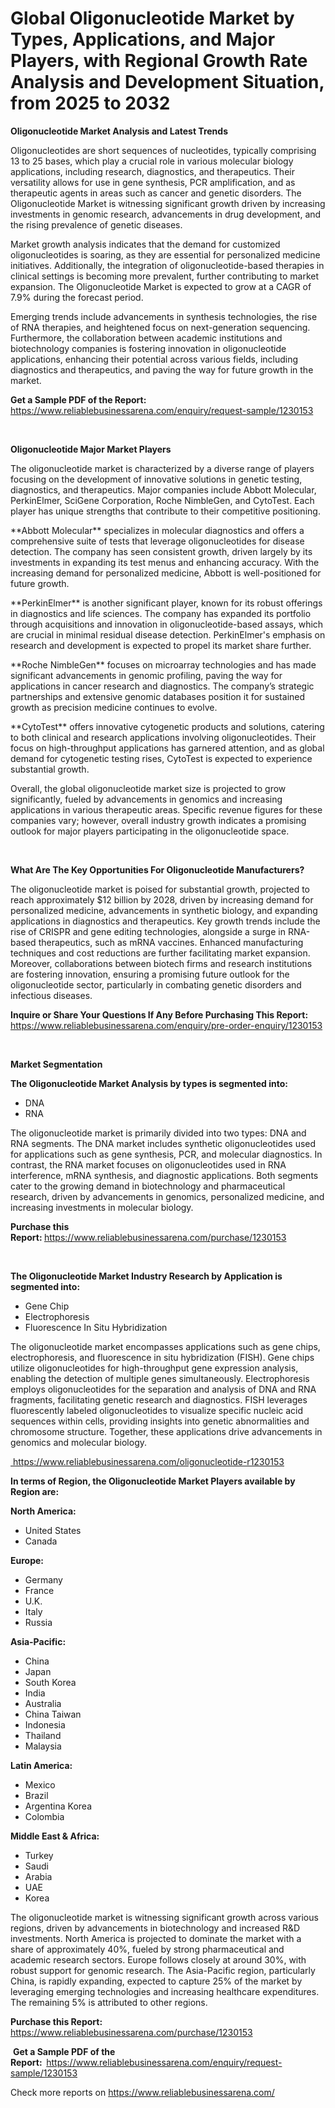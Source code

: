 <p><h1>Global Oligonucleotide Market by Types, Applications, and Major Players, with Regional Growth Rate Analysis and Development Situation, from 2025 to 2032</h1></p><p><strong>Oligonucleotide Market Analysis and Latest Trends</strong></p>
<p><p>Oligonucleotides are short sequences of nucleotides, typically comprising 13 to 25 bases, which play a crucial role in various molecular biology applications, including research, diagnostics, and therapeutics. Their versatility allows for use in gene synthesis, PCR amplification, and as therapeutic agents in areas such as cancer and genetic disorders. The Oligonucleotide Market is witnessing significant growth driven by increasing investments in genomic research, advancements in drug development, and the rising prevalence of genetic diseases.</p><p>Market growth analysis indicates that the demand for customized oligonucleotides is soaring, as they are essential for personalized medicine initiatives. Additionally, the integration of oligonucleotide-based therapies in clinical settings is becoming more prevalent, further contributing to market expansion. The Oligonucleotide Market is expected to grow at a CAGR of 7.9% during the forecast period. </p><p>Emerging trends include advancements in synthesis technologies, the rise of RNA therapies, and heightened focus on next-generation sequencing. Furthermore, the collaboration between academic institutions and biotechnology companies is fostering innovation in oligonucleotide applications, enhancing their potential across various fields, including diagnostics and therapeutics, and paving the way for future growth in the market.</p></p>
<p><strong>Get a Sample PDF of the Report:&nbsp;</strong> <a href="https://www.reliablebusinessarena.com/enquiry/request-sample/1230153?utm_campaign=2928&utm_medium=2&utm_source=Github&utm_content=ia&utm_term=01042025&utm_id=oligonucleotide">https://www.reliablebusinessarena.com/enquiry/request-sample/1230153</a></p>
<p>&nbsp;</p>
<p><strong>Oligonucleotide Major Market Players</strong></p>
<p><p>The oligonucleotide market is characterized by a diverse range of players focusing on the development of innovative solutions in genetic testing, diagnostics, and therapeutics. Major companies include Abbott Molecular, PerkinElmer, SciGene Corporation, Roche NimbleGen, and CytoTest. Each player has unique strengths that contribute to their competitive positioning.</p><p>**Abbott Molecular** specializes in molecular diagnostics and offers a comprehensive suite of tests that leverage oligonucleotides for disease detection. The company has seen consistent growth, driven largely by its investments in expanding its test menus and enhancing accuracy. With the increasing demand for personalized medicine, Abbott is well-positioned for future growth.</p><p>**PerkinElmer** is another significant player, known for its robust offerings in diagnostics and life sciences. The company has expanded its portfolio through acquisitions and innovation in oligonucleotide-based assays, which are crucial in minimal residual disease detection. PerkinElmer's emphasis on research and development is expected to propel its market share further.</p><p>**Roche NimbleGen** focuses on microarray technologies and has made significant advancements in genomic profiling, paving the way for applications in cancer research and diagnostics. The company’s strategic partnerships and extensive genomic databases position it for sustained growth as precision medicine continues to evolve.</p><p>**CytoTest** offers innovative cytogenetic products and solutions, catering to both clinical and research applications involving oligonucleotides. Their focus on high-throughput applications has garnered attention, and as global demand for cytogenetic testing rises, CytoTest is expected to experience substantial growth.</p><p>Overall, the global oligonucleotide market size is projected to grow significantly, fueled by advancements in genomics and increasing applications in various therapeutic areas. Specific revenue figures for these companies vary; however, overall industry growth indicates a promising outlook for major players participating in the oligonucleotide space.</p></p>
<p>&nbsp;</p>
<p><strong>What Are The Key Opportunities For Oligonucleotide Manufacturers?</strong></p>
<p><p>The oligonucleotide market is poised for substantial growth, projected to reach approximately $12 billion by 2028, driven by increasing demand for personalized medicine, advancements in synthetic biology, and expanding applications in diagnostics and therapeutics. Key growth trends include the rise of CRISPR and gene editing technologies, alongside a surge in RNA-based therapeutics, such as mRNA vaccines. Enhanced manufacturing techniques and cost reductions are further facilitating market expansion. Moreover, collaborations between biotech firms and research institutions are fostering innovation, ensuring a promising future outlook for the oligonucleotide sector, particularly in combating genetic disorders and infectious diseases.</p></p>
<p><strong>Inquire or Share Your Questions If Any Before Purchasing This Report:</strong> <a href="https://www.reliablebusinessarena.com/enquiry/pre-order-enquiry/1230153?utm_campaign=2928&utm_medium=2&utm_source=Github&utm_content=ia&utm_term=01042025&utm_id=oligonucleotide">https://www.reliablebusinessarena.com/enquiry/pre-order-enquiry/1230153</a></p>
<p>&nbsp;</p>
<p><strong>Market Segmentation</strong></p>
<p><strong>The Oligonucleotide Market Analysis by types is segmented into:</strong></p>
<p><ul><li>DNA</li><li>RNA</li></ul></p>
<p><p>The oligonucleotide market is primarily divided into two types: DNA and RNA segments. The DNA market includes synthetic oligonucleotides used for applications such as gene synthesis, PCR, and molecular diagnostics. In contrast, the RNA market focuses on oligonucleotides used in RNA interference, mRNA synthesis, and diagnostic applications. Both segments cater to the growing demand in biotechnology and pharmaceutical research, driven by advancements in genomics, personalized medicine, and increasing investments in molecular biology.</p></p>
<p><strong>Purchase this Report:&nbsp;</strong><a href="https://www.reliablebusinessarena.com/purchase/1230153?utm_campaign=2928&utm_medium=2&utm_source=Github&utm_content=ia&utm_term=01042025&utm_id=oligonucleotide">https://www.reliablebusinessarena.com/purchase/1230153</a></p>
<p>&nbsp;</p>
<p><strong>The Oligonucleotide Market Industry Research by Application is segmented into:</strong></p>
<p><ul><li>Gene Chip</li><li>Electrophoresis</li><li>Fluorescence In Situ Hybridization</li></ul></p>
<p><p>The oligonucleotide market encompasses applications such as gene chips, electrophoresis, and fluorescence in situ hybridization (FISH). Gene chips utilize oligonucleotides for high-throughput gene expression analysis, enabling the detection of multiple genes simultaneously. Electrophoresis employs oligonucleotides for the separation and analysis of DNA and RNA fragments, facilitating genetic research and diagnostics. FISH leverages fluorescently labeled oligonucleotides to visualize specific nucleic acid sequences within cells, providing insights into genetic abnormalities and chromosome structure. Together, these applications drive advancements in genomics and molecular biology.</p></p>
<p><a href="https://www.reliablebusinessarena.com/oligonucleotide-r1230153?utm_campaign=2928&utm_medium=2&utm_source=Github&utm_content=ia&utm_term=01042025&utm_id=oligonucleotide">&nbsp;https://www.reliablebusinessarena.com/oligonucleotide-r1230153</a></p>
<p><strong>In terms of Region, the Oligonucleotide Market Players available by Region are:</strong></p>
<p>
    <p> <strong> North America: </strong>
        <ul>
            <li>United States</li>
            <li>Canada</li>
        </ul>
        </p> 
    <p> <strong> Europe: </strong>
        <ul>
            <li>Germany</li>
            <li>France</li>
            <li>U.K.</li>
            <li>Italy</li>
            <li>Russia</li>
        </ul>
        </p> 
    <p> <strong> Asia-Pacific: </strong>
        <ul>
            <li>China</li>
            <li>Japan</li>
            <li>South Korea</li>
            <li>India</li>
            <li>Australia</li>
            <li>China Taiwan</li>
            <li>Indonesia</li>
            <li>Thailand</li>
            <li>Malaysia</li>
        </ul>
        </p> 
    <p> <strong> Latin America: </strong>
        <ul>
            <li>Mexico</li>
            <li>Brazil</li>
            <li>Argentina Korea</li>
            <li>Colombia</li>
        </ul>
        </p> 
    <p> <strong> Middle East & Africa: </strong>
        <ul>
            <li>Turkey</li>
            <li>Saudi</li>
            <li>Arabia</li>
            <li>UAE</li>
            <li>Korea</li>
        </ul>
    </p>
    </p>
<p><p>The oligonucleotide market is witnessing significant growth across various regions, driven by advancements in biotechnology and increased R&D investments. North America is projected to dominate the market with a share of approximately 40%, fueled by strong pharmaceutical and academic research sectors. Europe follows closely at around 30%, with robust support for genomic research. The Asia-Pacific region, particularly China, is rapidly expanding, expected to capture 25% of the market by leveraging emerging technologies and increasing healthcare expenditures. The remaining 5% is attributed to other regions.</p></p>
<p><strong>Purchase this Report: </strong><a href="https://www.reliablebusinessarena.com/purchase/1230153?utm_campaign=2928&utm_medium=2&utm_source=Github&utm_content=ia&utm_term=01042025&utm_id=oligonucleotide">https://www.reliablebusinessarena.com/purchase/1230153</a></p>
<p>&nbsp;<strong>Get a Sample PDF of the Report:&nbsp;&nbsp;</strong><a href="https://www.reliablebusinessarena.com/enquiry/request-sample/1230153?utm_campaign=2928&utm_medium=2&utm_source=Github&utm_content=ia&utm_term=01042025&utm_id=oligonucleotide">https://www.reliablebusinessarena.com/enquiry/request-sample/1230153</a></p>
<p><strong></strong></p>
<p>Check more reports on <a href="https://www.reliablebusinessarena.com/?utm_campaign=2928&utm_medium=2&utm_source=Github&utm_content=ia&utm_term=01042025&utm_id=oligonucleotide">https://www.reliablebusinessarena.com/</a></p>